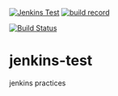 [![Jenkins Test](https://img.shields.io/badge/test-passing-brightgreen.svg)](http://hoooober1.mylabserver.com:8080/blue/organizations/jenkins/gittest/activity)
[![build record](https://img.shields.io/badge/latest%20build-2018%2F4%2F29-pink.svg)]()

[![Build Status](http://54.254.136.246:8080/buildStatus/icon?job=gittest)](http://54.254.136.246:8080/job/gittest/)
# jenkins-test
jenkins practices
